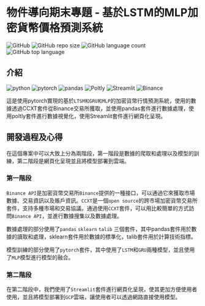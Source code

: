 <!--
 * @Author: hibana2077 hibana2077@gmail.com
 * @Date: 2022-12-23 15:44:56
 * @LastEditors: hibana2077 hibana2077@gmail.com
 * @LastEditTime: 2023-01-02 22:31:56
 * @FilePath: \OOP-independent-study\README.md
 * @Description: 这是默认设置,请设置`customMade`, 打开koroFileHeader查看配置 进行设置: https://github.com/OBKoro1/koro1FileHeader/wiki/%E9%85%8D%E7%BD%AE
-->

# 物件導向期末專題 - 基於LSTM的MLP加密貨幣價格預測系統

![GitHub](https://img.shields.io/github/license/hibana2077/OOP-independent-study?style=plastic-square)
![GitHub repo size](https://img.shields.io/github/repo-size/hibana2077/OOP-independent-study?style=plastic-square)
![GitHub language count](https://img.shields.io/github/languages/count/hibana2077/OOP-independent-study?style=plastic-square)
![GitHub top language](https://img.shields.io/github/languages/top/hibana2077/OOP-independent-study?style=plastic-square)

## 介紹

![python](https://img.shields.io/badge/python-3.10-blue?style=plastic-square&logo=python)
![pytorch](https://img.shields.io/badge/pytorch-1.13.1-EE4C2C?style=plastic-square&logo=pytorch)
![pandas](https://img.shields.io/badge/pandas-1.3.4-150458?style=plastic-square&logo=pandas)
![Poltly](https://img.shields.io/badge/poltly-5.3.1-3F4F75?style=plastic-square&logo=Plotly)
![Streamlit](https://img.shields.io/badge/streamlit-1.2.0-FF4B4B?style=plastic-square&logo=streamlit)
![Binance](https://img.shields.io/badge/binance-API-2F3336?style=plastic-square&logo=binance)

這是使用pytorch實現的基於`LTSM和GRU和MLP`的加密貨幣行情預測系統，使用的數據透過CCXT套件從Binance交易所獲取，並使用pandas套件進行數據處理，使用poltly套件進行數據視覺化，使用Streamlit套件進行網頁化呈現。

## 開發過程及心得

在這個專案中可以大致上分為兩階段，第一階段是數據的爬取和處理以及模型的訓練，第二階段是網頁化呈現並且將模型部署到雲端。

### 第一階段

`Binance API`是加密貨幣交易所`Binance`提供的一種接口，可以通過它來獲取市場數據、交易資訊以及賬戶資訊。`CCXT`是一個`open source`的跨市場加密貨幣交易所套件，支持多種市場和交易協議。通過使用`CCXT`套件，可以用比較簡單的方式訪問`Binance API`，並進行數據搜集以及數據處理。

數據處理的部分使用了`pandas` `sklearn` `talib` 三個套件，其中pandas套件用於數據的讀取和處理，sklearn套件用於數據的標準化，talib套件用於計算技術指標。

模型訓練的部分使用了`pytorch`套件，其中使用了`LSTM`和`GRU`兩種模型，並且使用了`MLP`模型進行模型的融合。

### 第二階段

在第二階段中，我們使用了`Streamlit`套件進行網頁化呈現，使其更加方便使用者使用，並且將模型部署到`GCP`雲端，讓使用者可以透過網路直接使用模型。